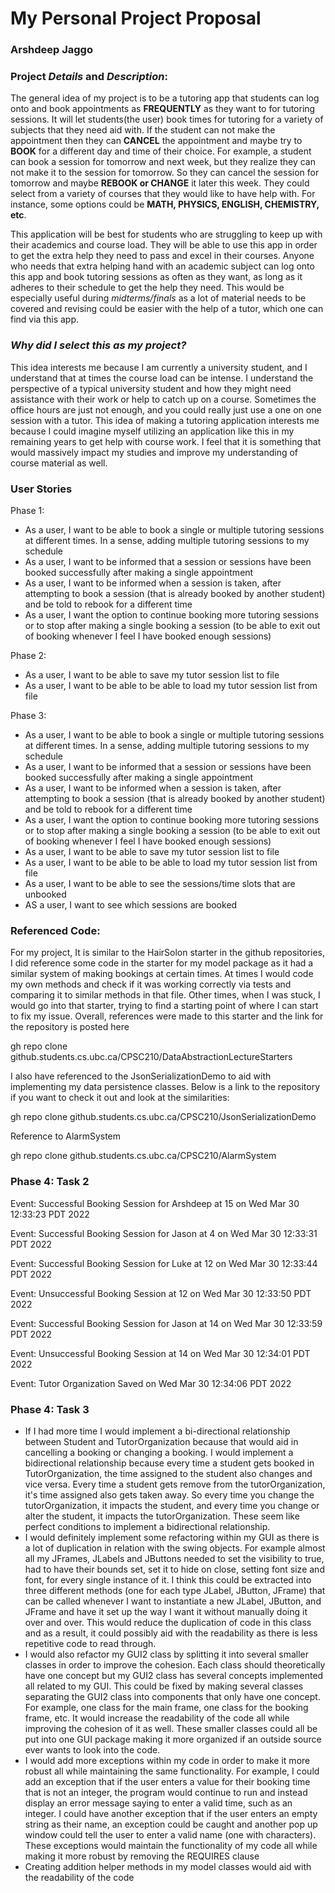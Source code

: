 # My Personal Project Proposal

### Arshdeep Jaggo

### Project *Details* and *Description*:

The general idea of my project is to be a tutoring app 
that students can log onto and book appointments as **FREQUENTLY** 
as they want to for tutoring sessions. It will let students(the user)
book times for tutoring for a variety of subjects that they need aid with.
If the student can not make the appointment then they can **CANCEL** the appointment
and maybe try to **BOOK** for a different day and time of their choice. For example,
a student can book a session for tomorrow and next week, but they realize they can not make
it to the session for tomorrow. So they can cancel the session for tomorrow and maybe **REBOOK or CHANGE** it
later this week. They could select from a variety of courses that they would like to have help with.
For instance, some options could be **MATH, PHYSICS, ENGLISH, CHEMISTRY, etc**.

This application will be best for students who are struggling to keep up with their academics
and course load. They will be able to use this app in order to get the extra help they need to pass
and excel in their courses. Anyone who needs that extra helping hand with an academic subject can log
onto this app and book tutoring sessions as often as they want, as long as it adheres to their schedule
to get the help they need. This would be especially useful during *midterms/finals* as a lot of material
needs to be covered and revising could be easier with the help of a tutor, which one can find via this app.

### *Why did I select this as my project?*

This idea interests me because I am currently a university student, and I understand that at times
the course load can be intense. I understand the perspective of a typical university student and how
they might need assistance with their work or help to catch up on a course. Sometimes the office hours
are just not enough, and you could really just use a one on one session with a tutor. This idea of making 
a tutoring application interests me because I could imagine myself utilizing an application like this in my
remaining years to get help with course work. I feel that it is something that would massively impact my studies
and improve my understanding of course material as well.

### User Stories

Phase 1:
- As a user, I want to be able to book a single or multiple tutoring sessions at different 
times. In a sense, adding multiple tutoring sessions to my schedule
- As a user, I want to be informed that a session or sessions have been booked successfully after making a single
appointment
- As a user, I want to be informed when a session is taken, after attempting to book a session
(that is already booked by another student) and be told to rebook for a different time 
- As a user, I want the option to continue booking more tutoring sessions or to stop after making a single booking
  a session (to be able to exit out of booking whenever I feel I have booked enough sessions)

Phase 2:
- As a user, I want to be able to save my tutor session list to file
- As a user, I want to be able to be able to load my tutor session list from file

Phase 3:
- As a user, I want to be able to book a single or multiple tutoring sessions at different
  times. In a sense, adding multiple tutoring sessions to my schedule
- As a user, I want to be informed that a session or sessions have been booked successfully after making a single
  appointment
- As a user, I want to be informed when a session is taken, after attempting to book a session
  (that is already booked by another student) and be told to rebook for a different time
- As a user, I want the option to continue booking more tutoring sessions or to stop after making a single booking
  a session (to be able to exit out of booking whenever I feel I have booked enough sessions)
- As a user, I want to be able to save my tutor session list to file
- As a user, I want to be able to be able to load my tutor session list from file
- As a user, I want to be able to see the sessions/time slots that are unbooked
- AS a user, I want to see which sessions are booked

### Referenced Code:

For my project, It is similar to the HairSolon starter in the github repositories, I did reference some
code in the starter for my model package as it had a similar system of making bookings at certain times. 
At times I would code my own methods and check if it was working correctly via tests and comparing it to similar
methods in that file. Other times, when I was stuck, I would go into that starter, trying to find a starting point
of where I can start to fix my issue. Overall, references were made to this starter and the link for the repository
is posted here

gh repo clone github.students.cs.ubc.ca/CPSC210/DataAbstractionLectureStarters

I also have referenced to the JsonSerializationDemo to aid with implementing my data persistence classes. Below is 
a link to the repository if you want to check it out and look at the similarities:

gh repo clone github.students.cs.ubc.ca/CPSC210/JsonSerializationDemo

Reference to AlarmSystem

gh repo clone github.students.cs.ubc.ca/CPSC210/AlarmSystem

### Phase 4: Task 2
Event: Successful Booking Session for Arshdeep at 15 on Wed Mar 30 12:33:23 PDT 2022

Event: Successful Booking Session for Jason at 4 on Wed Mar 30 12:33:31 PDT 2022

Event: Successful Booking Session for Luke at 12 on Wed Mar 30 12:33:44 PDT 2022

Event: Unsuccessful Booking Session at 12 on Wed Mar 30 12:33:50 PDT 2022

Event: Successful Booking Session for Jason at 14 on Wed Mar 30 12:33:59 PDT 2022

Event: Unsuccessful Booking Session at 14 on Wed Mar 30 12:34:01 PDT 2022

Event: Tutor Organization Saved on Wed Mar 30 12:34:06 PDT 2022

### Phase 4: Task 3

- If I had more time I would implement a bi-directional relationship between Student and TutorOrganization because
that would aid in cancelling a booking or changing a booking. I would implement a bidirectional relationship because every time
a student gets booked in TutorOrganization, the time assigned to the student also changes and vice versa. Every time a student
gets remove from the tutorOrganization, it's time assigned also gets taken away. So every time you change the tutorOrganization,
it impacts the student, and every time you change or alter the student, it impacts the tutorOrganization. These seem like perfect 
conditions to implement a bidirectional relationship.
- I would definitely implement some refactoring within my GUI as there is a lot of duplication in relation with the swing
objects. For example almost all my JFrames, JLabels and JButtons needed to set the visibility to true, had to have their 
bounds set, set it to hide on close, setting font size and font, for every single instance of it. 
I think this could be extracted into three different methods (one for each type JLabel, JButton, JFrame) 
that can be called whenever I want to instantiate a new JLabel, JButton, and JFrame and have it set up the way I want 
it without manually doing it over and over. This would reduce the duplication of code in this class and as a result, 
it could possibly aid with the readability as there is less repetitive code to read through.
- I would also refactor my GUI2 class by splitting it into several smaller classes in order to improve the cohesion. Each class
should theoretically have one concept but my GUI2 class has several concepts implemented all related to my GUI. This 
could be fixed by making several classes separating the GUI2 class into components that only have one concept. For example,
one class for the main frame, one class for the booking frame, etc. It would increase the readability of the code all while
improving the cohesion of it as well. These smaller classes could all be put into one GUI package making it more
organized if an outside source ever wants to look into the code.
- I would add more exceptions within my code in order to make it more robust all while maintaining the same functionality.
For example, I could add an exception that if the user enters a value for their booking time that is not an integer,
the program would continue to run and instead display an error message saying to enter a valid time, such as an integer.
I could have another exception that if the user enters an empty string as their name, an exception could be caught and
another pop up window could tell the user to enter a valid name (one with characters). These exceptions would maintain
the functionality of my code all while making it more robust by removing the REQUIRES clause
- Creating addition helper methods in my model classes would aid with the readability of the code